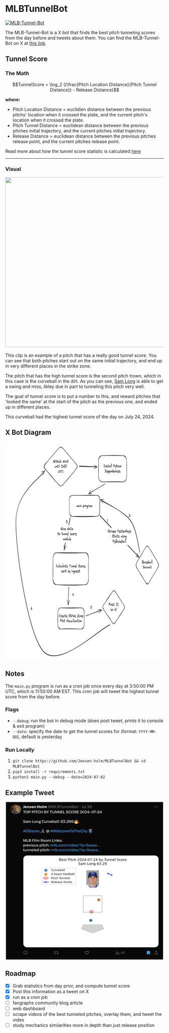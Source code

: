 # MLBTunnelBot

[![MLB-Tunnel-Bot](https://github.com/Jensen-holm/MLBTunnelScoreBot/actions/workflows/main.yml/badge.svg?branch=main)](https://github.com/Jensen-holm/MLBTunnelScoreBot/actions/workflows/main.yml)

The MLB-Tunnel-Bot is a X bot that finds the best pitch tunneling scores from the day before and tweets about them. You can find the MLB-Tunnel-Bot on X at [this link](https://x.com/PitchSilo).

## Tunnel Score

### The Math

```math
TunnelScore = \log_2 ((\frac{Pitch Location Distance}{Pitch Tunnel Distance}) - Release Distance)
```

**where:**
  - Pitch Location Distance = euclidien distance between the previous pitchs' location when it crossed the plate, and the current pitch's location when it crossed the plate.
  - Pitch Tunnel Distance = euclidean distance between the previous pitches initial trajectory, and the current pitches initial trajectory.
  - Release Distance = euclidean distance between the previous pitches release point, and the current pitches release point.

Read more about how the tunnel score statistic is calculated [here](https://t.co/R0Haj08fty)

---

### Visual

<div align="center">
  <img src="sam_long_overlay.gif" height="540" width="960"/>
</div>

This clip is an example of a pitch that has a really good tunnel score. You can see that both pitches start out on the same initial trajectory, and end up in very different places in the strike zone. 

The pitch that has the high tunnel score is the second pitch trown, which in this case is the curveball in the dirt. As you can see, [Sam Long](https://www.baseball-reference.com/players/l/longsa01.shtml) is able to get a swing and miss, likley due in part to tunneling this pitch very well.

The goal of tunnel score is to put a number to this, and reward pitches that 'looked the same' at the start of the pitch as the previous one, and ended up in different places.

This curveball had the highest tunnel score of the day on July 24, 2024.

## X Bot Diagram

<div align="center">
  <img src="diagram.png" height="691" width="811"/>
</div>


## Notes

The `main.py` program is run as a cron job once every day at 3:50:00 PM UTC, which is 11:50:00 AM EST. This cron job will tweet the highest tunnel score from the day before.

### Flags

- `--debug`: run the bot in debug mode (does post tweet, prints it to console & exit program)
- `--date`: specify the date to get the tunnel scores for (format: `YYYY-MM-DD`), default is yesterday

### Run Locally

1. `git clone https://github.com/Jensen-holm/MLBTunnelBot && cd MLBTunnelBot`
2. `pip3 install -r requirements.txt`
3. `python3 main.py --debug --date=2024-07-02`

## Example Tweet

<div align="center">
  <img src="example_tweet.png" height="500" width="500" />
</div>

## Roadmap

- [x] Grab statistics from day prior, and compute tunnel score
- [x] Post this information as a tweet on X
- [x] run as a cron job
- [ ] fangraphs community blog article
- [ ] web dashboard
- [ ] scrape videos of the best tunneled pitches, overlay them, and tweet the video
- [ ] study mechanics similarities more in depth than just release position
